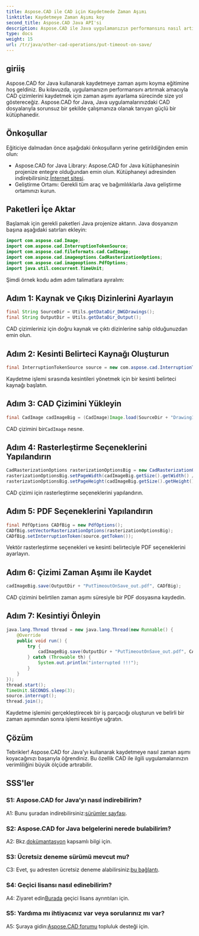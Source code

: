 ```yaml
---
title: Aspose.CAD ile CAD için Kaydetmede Zaman Aşımı
linktitle: Kaydetmeye Zaman Aşımı koy
second_title: Aspose.CAD Java API'si
description: Aspose.CAD ile Java uygulamanızın performansını nasıl artıracağınızı öğrenin. CAD çizimlerini kaydetmeye zaman aşımı koyun. Adım adım kılavuzumuzu takip edin.
type: docs
weight: 15
url: /tr/java/other-cad-operations/put-timeout-on-save/
---
```

## giriiş

Aspose.CAD for Java kullanarak kaydetmeye zaman aşımı koyma eğitimine hoş geldiniz. Bu kılavuzda, uygulamanızın performansını artırmak amacıyla CAD çizimlerini kaydetmek için zaman aşımı ayarlama sürecinde size yol göstereceğiz. Aspose.CAD for Java, Java uygulamalarınızdaki CAD dosyalarıyla sorunsuz bir şekilde çalışmanıza olanak tanıyan güçlü bir kütüphanedir.

## Önkoşullar

Eğiticiye dalmadan önce aşağıdaki önkoşulların yerine getirildiğinden emin olun:
-  Aspose.CAD for Java Library: Aspose.CAD for Java kütüphanesinin projenize entegre olduğundan emin olun. Kütüphaneyi adresinden indirebilirsiniz.[İnternet sitesi](https://releases.aspose.com/cad/java/).
- Geliştirme Ortamı: Gerekli tüm araç ve bağımlılıklarla Java geliştirme ortamınızı kurun.

## Paketleri İçe Aktar

Başlamak için gerekli paketleri Java projenize aktarın. Java dosyanızın başına aşağıdaki satırları ekleyin:

```java
import com.aspose.cad.Image;
import com.aspose.cad.InterruptionTokenSource;
import com.aspose.cad.fileformats.cad.CadImage;
import com.aspose.cad.imageoptions.CadRasterizationOptions;
import com.aspose.cad.imageoptions.PdfOptions;
import java.util.concurrent.TimeUnit;
```

Şimdi örnek kodu adım adım talimatlara ayıralım:

## Adım 1: Kaynak ve Çıkış Dizinlerini Ayarlayın

```java
final String SourceDir = Utils.getDataDir_DWGDrawings();
final String OutputDir = Utils.getDataDir_Output();
```

CAD çizimleriniz için doğru kaynak ve çıktı dizinlerine sahip olduğunuzdan emin olun.

## Adım 2: Kesinti Belirteci Kaynağı Oluşturun

```java
final InterruptionTokenSource source = new com.aspose.cad.InterruptionTokenSource();
```

Kaydetme işlemi sırasında kesintileri yönetmek için bir kesinti belirteci kaynağı başlatın.

## Adım 3: CAD Çizimini Yükleyin

```java
final CadImage cadImageBig = (CadImage)Image.load(SourceDir + "Drawing11.dwg");
```

 CAD çizimini bir`CadImage` nesne.

## Adım 4: Rasterleştirme Seçeneklerini Yapılandırın

```java
CadRasterizationOptions rasterizationOptionsBig = new CadRasterizationOptions();
rasterizationOptionsBig.setPageWidth(cadImageBig.getSize().getWidth() / 2);
rasterizationOptionsBig.setPageHeight(cadImageBig.getSize().getHeight() / 2);
```

CAD çizimi için rasterleştirme seçeneklerini yapılandırın.

## Adım 5: PDF Seçeneklerini Yapılandırın

```java
final PdfOptions CADfBig = new PdfOptions();
CADfBig.setVectorRasterizationOptions(rasterizationOptionsBig);
CADfBig.setInterruptionToken(source.getToken());
```

Vektör rasterleştirme seçenekleri ve kesinti belirteciyle PDF seçeneklerini ayarlayın.

## Adım 6: Çizimi Zaman Aşımı ile Kaydet

```java
cadImageBig.save(OutputDir + "PutTimeoutOnSave_out.pdf", CADfBig);
```

CAD çizimini belirtilen zaman aşımı süresiyle bir PDF dosyasına kaydedin.

## Adım 7: Kesintiyi Önleyin

```java
java.lang.Thread thread = new java.lang.Thread(new Runnable() {
    @Override
    public void run() {
        try {
            cadImageBig.save(OutputDir + "PutTimeoutOnSave_out.pdf", CADfBig);
        } catch (Throwable th) {
            System.out.println("interrupted !!!");
        }
    }
});
thread.start();
TimeUnit.SECONDS.sleep(3);
source.interrupt();
thread.join();
```

Kaydetme işlemini gerçekleştirecek bir iş parçacığı oluşturun ve belirli bir zaman aşımından sonra işlemi kesintiye uğratın.

## Çözüm

Tebrikler! Aspose.CAD for Java'yı kullanarak kaydetmeye nasıl zaman aşımı koyacağınızı başarıyla öğrendiniz. Bu özellik CAD ile ilgili uygulamalarınızın verimliliğini büyük ölçüde artırabilir.

## SSS'ler

### S1: Aspose.CAD for Java'yı nasıl indirebilirim?

 A1: Bunu şuradan indirebilirsiniz:[sürümler sayfası](https://releases.aspose.com/cad/java/).

### S2: Aspose.CAD for Java belgelerini nerede bulabilirim?

 A2: Bkz.[dokümantasyon](https://reference.aspose.com/cad/java/) kapsamlı bilgi için.

### S3: Ücretsiz deneme sürümü mevcut mu?

C3: Evet, şu adresten ücretsiz deneme alabilirsiniz:[bu bağlantı](https://releases.aspose.com/).

### S4: Geçici lisansı nasıl edinebilirim?

 A4: Ziyaret edin[Burada](https://purchase.aspose.com/temporary-license/) geçici lisans ayrıntıları için.

### S5: Yardıma mı ihtiyacınız var veya sorularınız mı var?

 A5: Şuraya gidin:[Aspose.CAD forumu](https://forum.aspose.com/c/cad/19) topluluk desteği için.